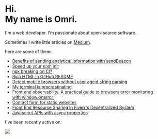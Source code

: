 # Hi.<br>My name is Omri.

I'm a web developer. I'm passionate about open-source software.

Sometimes I write little articles on [Medium](https://omrilotan.medium.com/).


here are some of them:

- [Benefits of sending analytical information with sendBeacon](https://medium.com/fiverr-engineering/benefits-of-sending-analytical-information-with-sendbeacon-a959cb206a7a)
- [Speed up your npm init](https://omrilotan.medium.com/speed-up-your-npm-init-db867e49b787)
- [npx breaking on CI?](https://omrilotan.medium.com/npx-breaking-on-ci-b9f3f61d4676)
- [Rich HTML in GitHub README](https://omrilotan.medium.com/rich-html-in-github-readme-bfb3de791441)
- [Detect mobile browsers without user agent string parsing](https://medium.com/fiverr-engineering/detect-mobile-browsers-without-user-agent-string-parsing-66e3694ce8cd)
- [My terminal is procrastinating ](https://omrilotan.medium.com/my-terminal-is-procrastinating-c4cd520c373c)
- [Front end observability. A practical guide to browsers error monitoring with window.onerror ‍](https://medium.com/fiverr-engineering/front-end-observability-a-practical-guide-to-browsers-error-monitoring-with-window-onerror-307f7a93deef)
- [Contact form for static websites](https://omrilotan.medium.com/contact-form-for-static-websites-56650393f78c)
- [Front End Resource Sharing in Fiverr's Decentralized System](https://medium.com/fiverr-engineering/front-end-dependency-sharing-19ed0ce9089e)
- [Javascript APIs with async properties](https://omrilotan.medium.com/javascript-async-variables-686dc5f03cb2)

I've been recently active on:

[![](https://github-readme-stats.vercel.app/api/pin/?username=jonschlinkert&repo=is-number&show_owner=true)](https://github.com/jonschlinkert/is-number)